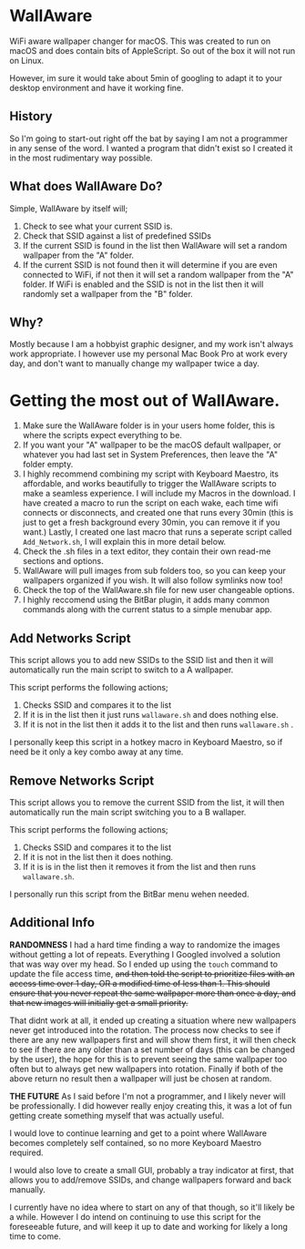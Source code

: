 # WallAware
WiFi aware wallpaper changer for macOS. This was created to run on macOS and does contain bits of AppleScript. So out of the box it will not run on Linux. 

However, im sure it would take about 5min of googling to adapt it to your desktop environment and have it working fine. 
## History
So I'm going to start-out right off the bat by saying I am not a programmer in any sense of the word. I wanted a program that didn't exist so I created it in the most rudimentary way possible. 
## What does WallAware Do?
Simple, WallAware by itself will;
1. Check to see what your current SSID is.
2. Check that SSID against a list of predefined SSIDs
3. If the current SSID is found in the list then WallAware will set a random wallpaper from the "A" folder.
4. If the current SSID is not found then it will determine if you are even connected to WiFi, if not then it will set a random wallpaper from the "A" folder. If WiFi is enabled and the SSID is not in the list then it will randomly set a wallpaper from the "B" folder. 
## Why?
Mostly because I am a hobbyist graphic designer, and my work isn't always work appropriate. I however use my personal Mac Book Pro at work every day, and don't want to manually change my wallpaper twice a day. 

# Getting the most out of WallAware.
1. Make sure the WallAware folder is in your users home folder, this is where the scripts expect everything to be. 
2. If you want your "A" wallpaper to be the macOS default wallpaper, or whatever you had last set in System Preferences, then leave the "A" folder empty. 
3. I highly recommend combining my script with Keyboard Maestro, its affordable, and works beautifully to trigger the WallAware scripts to make a seamless experience. I will include my Macros in the download. I have created a macro to run the script on each wake, each time wifi connects or disconnects, and created one that runs every 30min (this is just to get a fresh background every 30min, you can remove it if you want.) Lastly, I created one last macro that runs a seperate script called `Add_Network.sh`, I will explain this in more detail below. 
4. Check the .sh files in a text editor, they contain their own read-me sections and options. 
5. WallAware will pull images from sub folders too, so you can keep your wallpapers organized if you wish. It will also follow symlinks now too! 
6. Check the top of the WallAware.sh file for new user changeable options.
7. I highly reccomend using the BitBar plugin, it adds many common commands along with the current status to a simple menubar app.

## Add Networks Script
This script allows you to add new SSIDs to the SSID list and then it will automatically run the main script to switch to a A wallpaper. 

This script performs the following actions;
1. Checks SSID and compares it to the list
2. If it is in the list then it just runs `wallaware.sh` and does nothing else.
3. If it is not in the list then it adds it to the list and then runs `wallaware.sh` .

I personally keep this script in a hotkey macro in Keyboard Maestro, so if need be it only a key combo away at any time.  

## Remove Networks Script
This script allows you to remove the current SSID from the list, it will then automatically run the main script switching you to a B wallaper. 

This script performs the following actions;
1. Checks SSID and compares it to the list
2. If it is not in the list then it does nothing.
3. If it is is in the list then it removes it from the list and then runs `wallaware.sh`.

I personally run this script from the BitBar menu wehen needed. 

## Additional Info

**RANDOMNESS**
I had a hard time finding a way to randomize the images without getting a lot of repeats. Everything I Googled involved a solution that was way over my head. So I ended up using the `touch` command to update the file access time, ~~and then told the script to prioritize files with an access time over 1 day, OR a modified time of less than 1. This should ensure that you never repeat the same wallpaper more than once a day, and that new images will initially get a small priority.~~ 

That didnt work at all, it ended up creating a situation where new wallpapers never get introduced into the rotation. The process now checks to see if there are any new wallpapers first and will show them first, it will then check to see if there are any older than a set number of days (this can be changed by the user), the hope for this is to prevent seeing the same wallpaper too often but to always get new wallpapers into rotation. Finally if both of the above return no result then a wallpaper will just be chosen at random. 

**THE FUTURE**
As I said before I'm not a programmer, and I likely never will be professionally. I did however really enjoy creating this, it was a lot of fun getting create something myself that was actually useful. 

I would love to continue learning and get to a point where WallAware becomes completely self contained, so no more Keyboard Maestro required. 

I would also love to create a small GUI, probably a tray indicator at first, that allows you to add/remove SSIDs, and change wallpapers forward and back manually. 

I currently have no idea where to start on any of that though, so it'll likely be a while. However I do intend on continuing to use this script for the foreseeable future, and will keep it up to date and working for likely a long time to come. 
